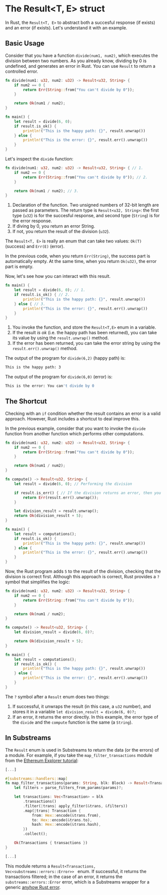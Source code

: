 # The Result<T, E> struct

In Rust, the `Result<T, E>` to abstract both a succesful response (if exists) and an error (if exists). Let's understand it with an example.

## Basic Usage
Consider that you have a function `divide(num1, num2)`, which executes the division between two numbers. As you already know, dividing by 0 is undefined, and generates an error in Rust. You can use `Result` to return a controlled error.

```rust
fn divide(num1: u32, num2: u32) -> Result<u32, String> {
    if num2 == 0 {
        return Err(String::from("You can't divide by 0"));
    }

    return Ok(num1 / num2);
}

fn main() {
    let result = divide(6, 0);
    if result.is_ok() {
        println!("This is the happy path: {}", result.unwrap())
    } else {
        println!("This is the error: {}", result.err().unwrap())
    }
}
```

Let's inspect the `divide` function:

```rust
fn divide(num1: u32, num2: u32) -> Result<u32, String> { // 1.
    if num2 == 0 {
        return Err(String::from("You can't divide by 0")); // 2.
    }

    return Ok(num1 / num2); // 3.
}
```
1. Declaration of the function. Two unsigned numbers of 32-bit length are passed as parameters.
The return type is `Result<u32, String>`: the first type (`u32`) is for the succesful response, and second type (`String`) is for the error response.
2. If diving by 0, you return an error String.
3. If not, you return the result of the division (`u32`).

The `Result<T, E>` is really an enum that can take two values: `Ok(T)` (success) and `Err(E)` (error). 

In the previous code, when you return `Err(String)`, the success part is automatically empty. At the same time, when you return `Ok(u32)`, the error part is empty. 

Now, let's see how you can interact with this result.

```rust
fn main() {
    let result = divide(6, 0); // 1.
    if result.is_ok() { // 2.
        println!("This is the happy path: {}", result.unwrap())
    } else { // 3.
        println!("This is the error: {}", result.err().unwrap())
    }
}
```
1. You invoke the function, and store the `Result<T,E>` enum in a variable.
2. If the result _is ok_ (i.e. the happy path has been returned), you can take its value by using the `result.unwrap()` method.
3. If the error has been returned, you can take the error string by using the `result.err().unwrap()` method.

The output of the program for `divide(6,2)` (happy path) is:

```bash
This is the happy path: 3
```

The output of the program for `divide(6,0)` (error) is:

```bash
This is the error: You can't divide by 0
```

## The Shortcut

Checking with an `if` condition whether the result contains an error is a valid approach. However, Rust includes a shortcut to deal improve this.

In the previous example, consider that you want to invoke the `divide` function from another function which performs other computations.

```rust
fn divide(num1: u32, num2: u32) -> Result<u32, String> {
    if num2 == 0 {
        return Err(String::from("You can't divide by 0"));
    }

    return Ok(num1 / num2);
}

fn compute() -> Result<u32, String> {
    let result = divide(6, 0); // Performing the division

    if result.is_err() { // If the division returns an error, then you return an error.
        return Err(result.err().unwrap());
    }

    let division_result = result.unwrap();
    return Ok(division_result + 5);
}

fn main() {
    let result = computations();
    if result.is_ok() {
        println!("This is the happy path: {}", result.unwrap())
    } else {
        println!("This is the error: {}", result.err().unwrap())
    }
}
```

Now, the Rust program adds `5` to the result of the division, checking that the division is correct first.
Although this approach is correct, Rust provides a `?` symbol that simplifies the logic:

```rust
fn divide(num1: u32, num2: u32) -> Result<u32, String> {
    if num2 == 0 {
        return Err(String::from("You can't divide by 0"));
    }

    return Ok(num1 / num2);
}

fn compute() -> Result<u32, String> {
    let division_result = divide(6, 0)?;

    return Ok(division_result + 5);
}

fn main() {
    let result = computations();
    if result.is_ok() {
        println!("This is the happy path: {}", result.unwrap())
    } else {
        println!("This is the error: {}", result.err().unwrap())
    }
}
```

The `?` symbol after a `Result` enum does two things:
1. If successful, it unwraps the result (in this case, a `u32` number), and stores it in a variable
`let division_result = divide(6, 0)?;`
2. If an error, it returns the error directly. In this example, the error type of the `divide` and the `compute` function is the same (a `String`).

## In Substreams

The `Result` enum is used in Substreams to return the data (or the errors) of a module. For example, if you take the `map_filter_transactions` module from the [Ethereum Explorer tutorial](/tutorials/ethereum/exploring-ethereum/map_filter_transactions_module):

```rust
[...]

#[substreams::handlers::map]
fn map_filter_transactions(params: String, blk: Block) -> Result<Transactions, Vec<substreams::errors::Error>> {
    let filters = parse_filters_from_params(params)?;

    let transactions: Vec<Transaction> = blk
        .transactions()
        .filter(|trans| apply_filter(&trans, &filters))
        .map(|trans| Transaction {
            from: Hex::encode(&trans.from),
            to: Hex::encode(&trans.to),
            hash: Hex::encode(&trans.hash),
        })
        .collect();

    Ok(Transactions { transactions })
}

[...]
```

This module returns a `Result<Transactions, Vec<substreams::errors::Error>> ` enum. If successful, it returns the transactions filtered; in the case of an error, it returns the `substreams::errors::Error` error, which is a Substreams wrapper for a generic [anyhow Rust error](https://docs.rs/anyhow/latest/anyhow/).